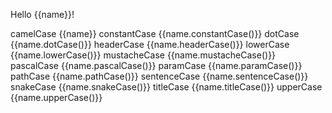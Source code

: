 Hello {{name}}!

camelCase
{{name}}
constantCase
{{name.constantCase()}}
dotCase
{{name.dotCase()}}
headerCase
{{name.headerCase()}}
lowerCase
{{name.lowerCase()}}
mustacheCase
{{name.mustacheCase()}}
pascalCase
{{name.pascalCase()}}
paramCase
{{name.paramCase()}}
pathCase
{{name.pathCase()}}
sentenceCase
{{name.sentenceCase()}}
snakeCase
{{name.snakeCase()}}
titleCase
{{name.titleCase()}}
upperCase
{{name.upperCase()}}
